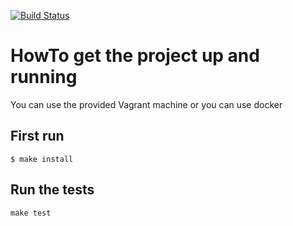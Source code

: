 [![Build Status](https://travis-ci.org/HHPnet/core.svg?branch=master)](https://travis-ci.org/HHPnet/core)

# HowTo get the project up and running

You can use the provided Vagrant machine or you can use docker

## First run
````
$ make install
````

## Run the tests
````
make test
````